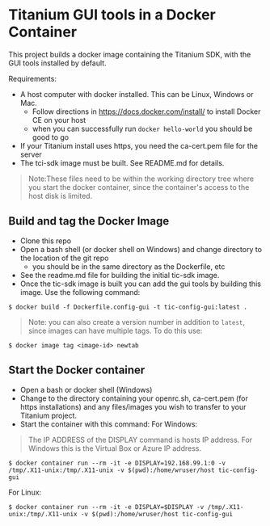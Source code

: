 # Titanium GUI tools in a Docker Container
This project builds a docker image containing the Titanium SDK, with the GUI tools installed by default. 

Requirements:
- A host computer with docker installed. This can be Linux, Windows or Mac.
    - Follow directions in https://docs.docker.com/install/ to install Docker CE on your host
    - when you can successfully run `docker hello-world` you should be good to go
- If your Titanium install uses https, you need the ca-cert.pem file for the server
- The tci-sdk image must be built.  See README.md for details.
>Note:These files need to be within the working directory tree where you start the docker container, since the container's access to the host disk is limited.


## Build and tag the Docker Image
- Clone this repo
- Open a bash shell (or docker shell on Windows) and change directory to the location of the git repo
    - you should be in the same directory as the Dockerfile, etc
- See the readme.md file for building the initial tic-sdk image.
- Once the tic-sdk image is built you can add the gui tools by building this image.  Use the following command:
```
$ docker build -f Dockerfile.config-gui -t tic-config-gui:latest .
```
> Note: you can also create a version number in addition to `latest`, since images can have multiple tags. To do this use:
```
$ docker image tag <image-id> newtab
```

## Start the Docker container
- Open a bash or docker shell (Windows)
- Change to the directory containing your openrc.sh, ca-cert.pem (for https installations) and any files/images you wish to transfer to your Titanium project. 
- Start the container with this command:
For Windows:
>The IP ADDRESS of the DISPLAY command is hosts IP address.  For Windows this is the Virtual Box or Azure IP address.
```
$ docker container run --rm -it -e DISPLAY=192.168.99.1:0 -v /tmp/.X11-unix:/tmp/.X11-unix -v $(pwd):/home/wruser/host tic-config-gui
```

For Linux:
```
$ docker container run --rm -it -e DISPLAY=$DISPLAY -v /tmp/.X11-unix:/tmp/.X11-unix -v $(pwd):/home/wruser/host tic-config-gui
```